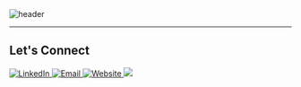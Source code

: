 <!-- Header -->
<img src="https://capsule-render.vercel.app/api?type=waving&color=0:11048a,100:88048a&height=150&section=header&text=Hey%20there!&fontSize=75&fontColor=f2f5fc" alt="header">

---

<h2>Let's Connect</h2>

<!-- LinkedIn Profile Link -->
<a href="https://www.linkedin.com/in/al-sakthi-a71b56226/">
  <img src="https://github.com/Alsa5/Alsa5/assets/122151829/eac6e99a-4b29-41db-b0e5-931874581540" alt="LinkedIn">
</a>

<!-- Email Link -->
<a href="sakthialagappan67@gmail.com">
  <img src="https://github.com/Alsa5/Alsa5/assets/122151829/b6f74e85-478b-47a5-926a-d9a57a45052e" alt="Email">
</a>

<!-- Website Link -->
<a href="https://sakthi-alagappan.netlify.app/">
  <img src="https://github.com/Alsa5/Alsa5/assets/122151829/66823532-6374-449e-9723-0f41d093475d" alt="Website">
</a>

<img src="https://user-images.githubusercontent.com/103105418/170674219-70ba74ec-d205-483a-b8a7-bfb7530c29f0.gif"/>
